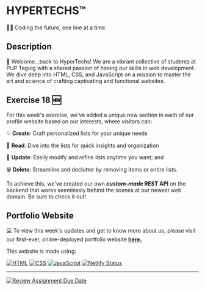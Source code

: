 # HYPERTECHS™

🧑‍💻 Coding the future, one line at a time.

## Description

🤖 Welcome...back to HyperTechs! We are a vibrant collective of students at PUP Taguig with a shared passion of honing our skills in web development. We dive deep into HTML, CSS, and JavaScript on a mission to master the art and science of crafting captivating and functional websites.

## Exercise 18 🆕

For this week's exercise, we've added a unique new section in each of our profile website based on our interests, where visitors can:

✨ **Create**: Craft personalized lists for your unique needs

📖 **Read**: Dive into the lists for quick insights and organization

🚀 **Update**: Easily modify and refine lists anytime you want; and

🗑️ **Delete**: Streamline and declutter by removing items or entire lists.

To achieve this, we've created our own **_custom-made_ REST API** on the backend that works seemlessly behind the scenes at our newest web domain. Be sure to check it out!

## Portfolio Website

💻 To view this week's updates and get to know more about us, please visit our first-ever, online-deployed portfolio website [**here.**](https://hypertechs.netlify.app/ "**here.**")

This website is made using:

[![HTML](https://img.shields.io/badge/HTML5-E34F26?style=flat&logo=html5&logoColor=white)](https://developer.mozilla.org/en-US/docs/Web/Guide/HTML/HTML5) [![CSS](https://img.shields.io/badge/CSS3-1572B6?style=flat&logo=css3&logoColor=white)](https://developer.mozilla.org/en-US/docs/Web/CSS) [![JavaScript](https://img.shields.io/badge/JavaScript-F7DF1E?style=flat&logo=javascript&logoColor=black)](https://developer.mozilla.org/en-US/docs/Web/JavaScript) [![Netlify Status](https://api.netlify.com/api/v1/badges/b420a069-4ee2-4b94-9e43-2c9eff6fcc4b/deploy-status)](https://app.netlify.com/sites/hypertechs/deploys)

---

[![Review Assignment Due Date](https://classroom.github.com/assets/deadline-readme-button-24ddc0f5d75046c5622901739e7c5dd533143b0c8e959d652212380cedb1ea36.svg)](https://classroom.github.com/a/sk5Li_ri)
